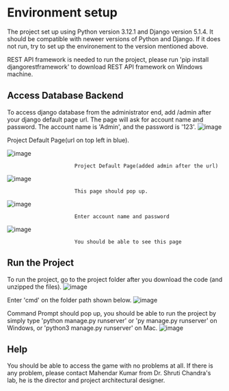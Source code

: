 # Environment setup

The project set up using Python version 3.12.1 and Django version 5.1.4. It should be compatible with neweer versions of Python and Django.
If it does not run, try to set up the environement to the version mentioned above.

REST API framework is needed to run the project, please run 'pip install djangorestframework' to download REST API framework on Windows machine.

## Access Database Backend
To access django database from the administrator end, add /admin after your django default page url. The page will ask for account name and password.
The account name is 'Admin', and the password is '123'. 
![image](https://github.com/user-attachments/assets/17f1b329-0b0d-4799-8fa2-63979b7d0561)

Project Default Page(url on top left in blue).
                         
                         
![image](https://github.com/user-attachments/assets/cbb9a698-d117-4f6f-9cc8-0266f36003c1)
                         
                          Project Default Page(added admin after the url)

![image](https://github.com/user-attachments/assets/c151b16e-59b9-4425-9540-05e995c09236)
                         
                          This page should pop up.

![image](https://github.com/user-attachments/assets/e41ab980-c283-4520-980d-d07c9129a142)
                         
                          Enter account name and password

![image](https://github.com/user-attachments/assets/4f6dd993-1831-46b0-b401-d795167a540c)
                         
                          You should be able to see this page


## Run the Project
To run the project, go to the project folder after you download the code (and unzipped the files).
![image](https://github.com/user-attachments/assets/70eef0bf-db8a-49c4-961d-21b2e382c2b9)

Enter 'cmd' on the folder path shown below.
![image](https://github.com/user-attachments/assets/704b77f0-ed92-493e-938c-7b34bff4ca6a)

Command Prompt should pop up, you should be able to run the project by simply type 'python manage.py runserver' or 'py manage.py runserver' on Windows, or 'python3 manage.py runserver' on Mac.
![image](https://github.com/user-attachments/assets/1648db28-7f63-400e-99c6-29ea59939fcb)

## Help
You should be able to access the game with no problems at all. If there is any problem, please contact Mahendar Kumar from Dr. Shruti Chandra's lab, he is the director and project architectural designer.






